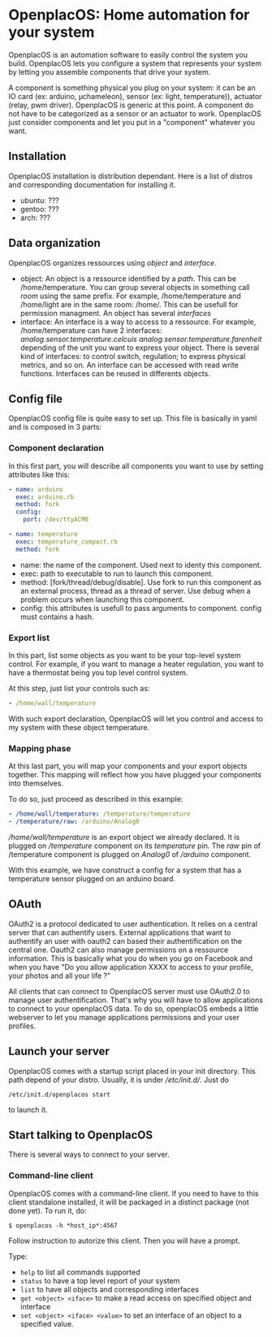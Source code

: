 # OpenplacOS: Home automation for your system #

OpenplacOS is an automation software to easily control the system you build. OpenplacOS lets you configure a system that represents your system by letting you assemble components that drive your system.

A component is something physical you plug on your system: it can be an IO card (ex: arduino, µchameleon), sensor (ex: light, temperature)), actuator (relay, pwm driver). OpenplacOS is generic at this point. A component do not have to be categorized as a sensor or an actuator to work. OpenplacOS just consider components and let you put in a "component" whatever you want. 

## Installation ##

OpenplacOS installation is distribution dependant. Here is a list of distros and corresponding documentation for installing it. 

* ubuntu: ???
* gentoo: ???
* arch: ???

## Data organization ##

OpenplacOS organizes ressources using *object* and *interface*. 

* object: An object is a ressource identified by a *path*. This can be /home/temperature. You can group several objects in something call *room* using the same prefix. For example, /home/temperature and /home/light are in the same room: /home/. This can be usefull for permission managment. An object has several *interfaces*
* interface: An interface is a way to access to a ressource. For example, /home/temperature can have 2 interfaces: *analog.sensor.temperature.celcuis* *analog.sensor.temperature.farenheit* depending of the unit you want to express your object. There is several kind of interfaces: to control switch, regulation; to express physical metrics, and so on. An interface can be accessed with read write functions. Interfaces can be reused in differents objects.


## Config file ##

OpenplacOS config file is quite easy to set up. This file is basically in yaml and is composed in 3 parts:

### Component declaration ###
In this first part, you will describe all components you want to use by setting attributes like this: 

```YAML
- name: arduino
  exec: arduino.rb
  method: fork
  config:
    port: /dev/ttyACM0

- name: temperature
  exec: temperature_compact.rb
  method: fork
```

* name: the name of the component. Used next to identy this component.
* exec: path to executable to run to launch this component.
* method: [fork/thread/debug/disable]. Use fork to run this component as an external process, thread as a thread of server. Use debug when a problem occurs when launching this component. 
* config: this attributes is usefull to pass arguments to component. config must contains a hash.



### Export list ###
In this part, list some objects as you want to be your top-level system control. For example, if you want to manage a heater regulation, you want to have a thermostat being you top level control system.

At this step, just list your controls such as:

```YAML
- /home/wall/temperature
```

With such export declaration, OpenplacOS will let you control and access to my system with these object temperature.

### Mapping phase ###
At this last part, you will map your components and your export objects together. This mapping will reflect how you have plugged your components into themselves.

To do so, just proceed as described in this example:

```YAML
- /home/wall/temperature: /temperature/temperature
- /temperature/raw: /arduino/Analog0
```

*/home/wall/temperature* is an export object we already declared. It is plugged on */temperature* component on its *temperature* pin. The *raw* pin of /temperature component is plugged on *Analog0* of */arduino* component.

With this example, we have construct a config for a system that has a temperature sensor plugged on an arduino board.

## OAuth ##

OAuth2 is a protocol dedicated to user authentication. It relies on a central server that can authentify users. External applications that want to authentify an user with oauth2 can based their authentification on the central one. Oauth2 can also manage permissions on a ressource information. This is basically what you do when you go on Facebook and when you have "Do you allow application XXXX to access to your profile, your photos and all your life ?"

All clients that can connect to OpenplacOS server must use OAuth2.0 to manage user authentification. That's why you will have to allow applications to connect to your openplacOS data. To do so, openplacOS embeds a little webserver to let you manage applications permissions and your user profiles. 

## Launch your server ##

OpenplacOS comes with a startup script placed in your init directory. This path depend of your distro. Usually, it is under */etc/init.d/*. Just do 
```
/etc/init.d/openplacos start
```
 to launch it.

## Start talking to OpenplacOS ##

There is several ways to connect to your server.

### Command-line client ###

OpenplacOS comes with a command-line client. If you need to have to this client standalone installed, it will be packaged in a distinct package (not done yet). To run it, do: 
```
$ openplacos -h *host_ip*:4567
```
 Follow instruction to autorize this client. Then you will have a prompt. 

Type:

* `help` to list all commands supported
* `status` to have a top level report of your system
* `list` to have all objects and corresponding interfaces
* `get <object> <iface>` to make a read access on specified object and interface
* `set <object> <iface> <value>` to set an interface of an object to a specified value.